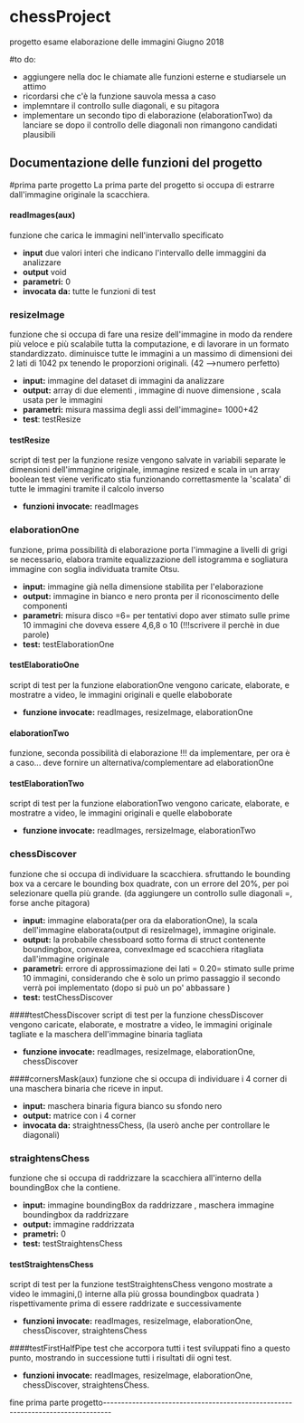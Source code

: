 # chessProject
progetto esame elaborazione delle immagini Giugno 2018

#to do:
* aggiungere nella doc le chiamate alle funzioni esterne e studiarsele un attimo
* ricordarsi che c'è la funzione sauvola messa a caso
* implemntare il controllo sulle diagonali, e su pitagora
* implementare un secondo tipo di elaborazione (elaborationTwo) da lanciare se dopo il controllo delle diagonali non rimangono  candidati plausibili

## Documentazione delle funzioni del progetto

#prima parte progetto
La prima parte del progetto si occupa di estrarre dall'immagine originale la scacchiera.

#### readImages(aux)
funzione che carica le immagini nell'intervallo specificato
* **input** due valori interi che indicano l'intervallo delle immaggini da analizzare
* **output** void
* **parametri:** 0
* **invocata da:** tutte le funzioni di test  


### resizeImage
 funzione che si occupa di fare una resize dell'immagine in modo da rendere più veloce e più scalabile tutta la computazione, e di lavorare in un formato standardizzato.
 diminuisce tutte le immagini a un massimo di dimensioni dei 2 lati di 1042 px tenendo le proporzioni originali. (42 -->numero perfetto)
 * **input:** immagine del dataset di immagini da analizzare
 * **output:** array di due elementi , immagine di nuove dimensione , scala usata per le immagini
 * **parametri:** misura massima degli assi  dell'immagine= 1000+42
 * **test**: testResize

#### testResize
 script di  test per la funzione resize
  vengono salvate in variabili separate le dimensioni dell'immagine originale, immagine resized e scala
 in un array boolean test viene verificato stia funzionando correttasmente la 'scalata' di tutte le immagini tramite il calcolo inverso
 * **funzioni invocate:** readImages

### elaborationOne
 funzione, prima possibilità di elaborazione
 porta l'immagine a livelli di grigi se necessario, elabora tramite equalizzazione dell istogramma e sogliatura immagine con soglia individuata tramite Otsu.
 * **input:** immagine già nella dimensione stabilita per l'elaborazione
 * **output:** immagine in bianco e nero pronta per il riconoscimento delle componenti
 * **parametri:** misura disco =6= per tentativi dopo aver stimato sulle prime 10 immagini che doveva essere 4,6,8 o 10 (!!!scrivere il perchè in due parole)
 * **test:** testElaborationOne

#### testElaboratioOne
 script di test per la funzione elaborationOne
 vengono caricate, elaborate, e mostratre a video, le immagini originali e quelle elaboborate
 * **funzione invocate:** readImages, resizeImage, elaborationOne

#### elaborationTwo
 funzione, seconda possibilità di elaborazione
 !!! da implementare, per ora è a caso... deve fornire un alternativa/complementare ad elaborationOne

#### testElaborationTwo
 script di test per la funzione elaborationTwo
 vengono caricate, elaborate, e mostratre a video, le immagini originali e quelle elaboborate
 * **funzione invocate:** readImages, rersizeImage, elaborationTwo

### chessDiscover
 funzione che si occupa di individuare la scacchiera.
 sfruttando le bounding box va a cercare le bounding box quadrate, con un errore del 20%,  per poi selezionare quella più grande. (da aggiungere un controllo sulle diagonali =, forse anche pitagora)
 * **input:** immagine elaborata(per ora da elaborationOne), la scala dell'immagine elaborata(output di resizeImage), immagine originale.
 * **output:** la probabile chessboard sotto forma di struct contenente boundingbox, convexarea, convexImage ed scacchiera ritagliata dall'immagine originale
 * **parametri:**  errore di approssimazione dei lati = 0.20= stimato sulle prime 10 immagini, considerando che è solo un primo passaggio il secondo verrà poi implementato (dopo si può un po' abbassare )
 * **test:** testChessDiscover

####testChessDiscover
script di test per la funzione chessDiscover
vengono caricate, elaborate, e mostratre a video, le immagini originale tagliate e la maschera dell'immagine binaria tagliata
* **funzione invocate:** readImages, resizeImage, elaborationOne, chessDiscover

####cornersMask(aux)
  funzione che si occupa di individuare i 4 corner di una maschera binaria che riceve in input.
  * **input:** maschera binaria figura bianco su sfondo nero
  * **output:** matrice con i 4 corner
  * **invocata da:** straightnessChess, (la userò anche per  controllare le diagonali)

### straightensChess
  funzione che si occupa di raddrizzare la scacchiera all'interno della boundingBox che la contiene.
  * **input:** immagine boundingBox da raddrizzare , maschera immagine boundingbox da raddrizzare
  * **output:** immagine raddrizzata
  * **prametri:** 0
  * **test:** testStraightensChess

#### testStraightensChess
  script di test per la funzione testStraightensChess
  vengono mostrate a video le immagini,() interne alla più grossa boundingbox quadrata ) rispettivamente prima di essere raddrizate e successivamente
  * **funzioni invocate:**   readImages, resizeImage, elaborationOne, chessDiscover,  straightensChess

####testFirstHalfPipe
  test che accorpora tutti i test sviluppati fino a questo punto, mostrando in successione tutti i risultati dii ogni test.
  * **funzioni invocate:**   readImages, resizeImage, elaborationOne, chessDiscover,  straightensChess.

  fine prima parte progetto--------------------------------------------------------------------------------
